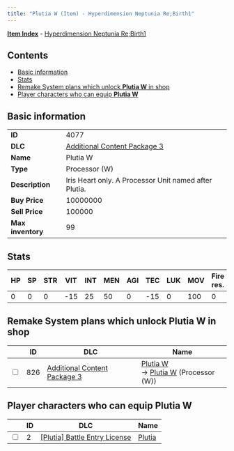 ```yaml
---
title: "Plutia W (Item) - Hyperdimension Neptunia Re;Birth1"
---
```


[**Item Index**](/neptunia/rb1/item/index.html) - [Hyperdimension Neptunia Re;Birth1](/neptunia/rb1)

## Contents

- [Basic information](#basic-information)
- [Stats](#stats)
- [Remake System plans which unlock **Plutia W** in shop](#remake-system-plans-which-unlock-plutia-w-in-shop)
- [Player characters who can equip **Plutia W**](#player-characters-who-can-equip-plutia-w)

## Basic information

|   |   |
| -- | -- |
| **ID** | 4077 |
| **DLC** | [Additional Content Package 3](/neptunia/rb1/dlc/12-pack3.html) |
| **Name** | Plutia W |
| **Type** | Processor (W) |
| **Description** | Iris Heart only. A Processor Unit named after Plutia. |
| **Buy Price** | 10000000 |
| **Sell Price** | 100000 |
| **Max inventory** | 99 |

## Stats

| HP | SP | STR | VIT | INT | MEN | AGI | TEC | LUK | MOV | Fire res. | Ice res. | Wind res. | Lightning res. |
| -- | -- | --- | --- | --- | --- | --- | --- | --- | --- | --------- | -------- | --------- | -------------- |
| 0 | 0 | 0 | -15 | 25 | 50 | 0 | -15 | 0 | 100 | 0 | 0 | 0 | 0 |

## Remake System plans which unlock **Plutia W** in shop

|    | ID | DLC | Name |
| -- | -- | --- | ---- |
| <input type="checkbox" id="rb1-remake-12-826" class="trackbox" /> | 826 | [Additional Content Package 3](/neptunia/rb1/dlc/12-pack3.html) | [Plutia W](/neptunia/rb1/remake/12-826-plutia-w.html)<br />→ [Plutia W](/neptunia/rb1/item/12-4077-plutia-w.html) (Processor (W)) |

## Player characters who can equip **Plutia W**

|    | ID | DLC | Name |
| -- | -- | --- | ---- |
| <input type="checkbox" id="rb1-player-7-2" class="trackbox" /> | 2 | [[Plutia] Battle Entry License](/neptunia/rb1/dlc/7-plutia.html) | [Plutia](/neptunia/rb1/player/7-2-plutia.html) |